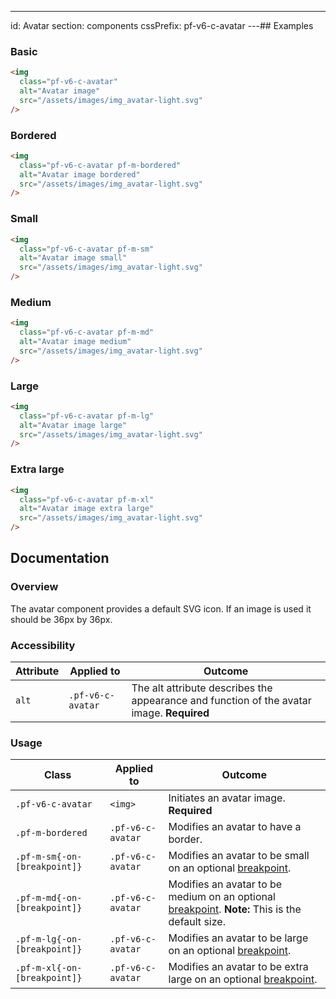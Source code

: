 ---
id: Avatar
section: components
cssPrefix: pf-v6-c-avatar
---## Examples

### Basic

```html
<img
  class="pf-v6-c-avatar"
  alt="Avatar image"
  src="/assets/images/img_avatar-light.svg"
/>

```

### Bordered

```html
<img
  class="pf-v6-c-avatar pf-m-bordered"
  alt="Avatar image bordered"
  src="/assets/images/img_avatar-light.svg"
/>

```

### Small

```html
<img
  class="pf-v6-c-avatar pf-m-sm"
  alt="Avatar image small"
  src="/assets/images/img_avatar-light.svg"
/>

```

### Medium

```html
<img
  class="pf-v6-c-avatar pf-m-md"
  alt="Avatar image medium"
  src="/assets/images/img_avatar-light.svg"
/>

```

### Large

```html
<img
  class="pf-v6-c-avatar pf-m-lg"
  alt="Avatar image large"
  src="/assets/images/img_avatar-light.svg"
/>

```

### Extra large

```html
<img
  class="pf-v6-c-avatar pf-m-xl"
  alt="Avatar image extra large"
  src="/assets/images/img_avatar-light.svg"
/>

```

## Documentation

### Overview

The avatar component provides a default SVG icon. If an image is used it should be 36px by 36px.

### Accessibility

| Attribute | Applied to | Outcome |
| -- | -- | -- |
| `alt` | `.pf-v6-c-avatar` | The alt attribute describes the appearance and function of the avatar image. **Required** |

### Usage

| Class | Applied to | Outcome |
| -- | -- | -- |
| `.pf-v6-c-avatar` | `<img>` |  Initiates an avatar image. **Required** |
| `.pf-m-bordered` | `.pf-v6-c-avatar` | Modifies an avatar to have a border. |
| `.pf-m-sm{-on-[breakpoint]}` | `.pf-v6-c-avatar` | Modifies an avatar to be small on an optional [breakpoint](/tokens/all-patternfly-tokens). |
| `.pf-m-md{-on-[breakpoint]}` | `.pf-v6-c-avatar` | Modifies an avatar to be medium on an optional [breakpoint](/tokens/all-patternfly-tokens). **Note:** This is the default size. |
| `.pf-m-lg{-on-[breakpoint]}` | `.pf-v6-c-avatar` | Modifies an avatar to be large on an optional [breakpoint](/tokens/all-patternfly-tokens). |
| `.pf-m-xl{-on-[breakpoint]}` | `.pf-v6-c-avatar` | Modifies an avatar to be extra large on an optional [breakpoint](/tokens/all-patternfly-tokens). |
